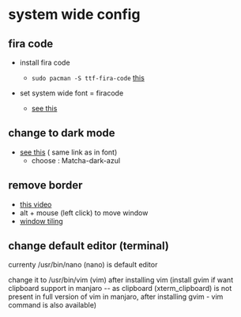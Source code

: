 # system wide config

## fira code

- install fira code
  - `sudo pacman -S ttf-fira-code` [this](https://discover.manjaro.org/packages/ttf-fira-code)

- set system wide font = firacode
  - [see this](https://docs.xfce.org/xfce/xfce4-settings/appearance)

## change to dark mode

- [see this](https://docs.xfce.org/xfce/xfce4-settings/appearance) ( same link as in font)
  - choose : Matcha-dark-azul


## remove border


- [this video](https://www.youtube.com/watch?v=xupK-jOCC7g)
- alt + mouse (left click) to move window
- [window tiling](https://www.youtube.com/watch?v=PGcF3MeOBCE&t=0s)

## change default editor (terminal)

currenty /usr/bin/nano (nano) is default editor

change it to /usr/bin/vim (vim) after installing vim (install gvim if want clipboard support in manjaro -- as clipboard (xterm_clipboard) is not present in full version of vim in manjaro, after installing gvim - vim command is also available)


